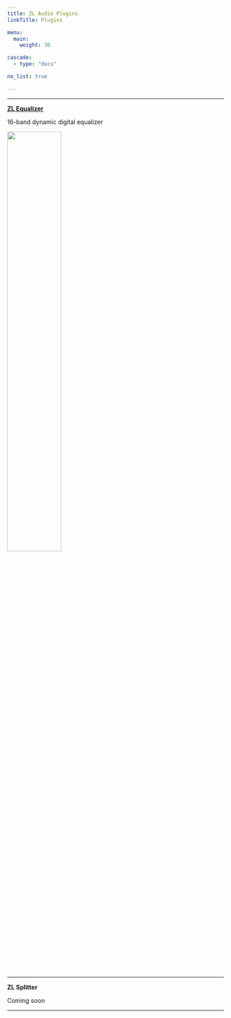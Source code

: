 ```yaml
---
title: ZL Audio Plugins
linkTitle: Plugins

menu:
  main:
    weight: 30

cascade:
  - type: "docs"

no_list: true

---
```


___

**[ZL Equalizer](/plugins/zlequalizer)**

16-band dynamic digital equalizer

<img src="/images/zlequalizer/dark_crop.png" width="50%" />

___

**ZL Splitter**

Coming soon

<!-- <img src="/images/zlequalizer/dark_crop.png" width="50%" /> -->

___
